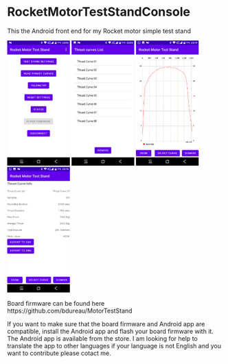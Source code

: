 # RocketMotorTestStandConsole

This the Android front end for my Rocket motor simple test stand
<p></p>
<img src="/app images/Screenshot_20211107-230505.png" width="29%">  
<img src="/app images/Screenshot_20211107-230543.png" width="29%">     
<img src="/app images/Screenshot_20211107-231919.png" width="29%">     
<img src="/app images/Screenshot_20211107-231927.png" width="29%">         
<p></p>
Board firmware can be found here
https://github.com/bdureau/MotorTestStand

If you want to make sure that the board firmware and Android app are compatible, install the Android app and flash your board firmware with it.
The Android app is available from the store. 
I am looking for help to translate the app to other languages if your language is not English and you want to contribute please cotact me.
